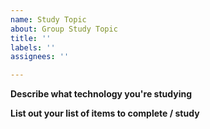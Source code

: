 ```yaml
---
name: Study Topic
about: Group Study Topic
title: ''
labels: ''
assignees: ''

---
```


**Describe what technology you're studying**

**List out your list of items to complete / study**
